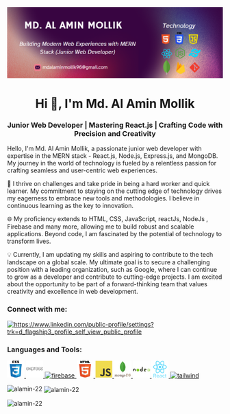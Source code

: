 
<img src="./banner.PNG" />



<h1 align="center">Hi 👋, I'm Md. Al Amin Mollik</h1>
<h3 align="center">Junior Web Developer | Mastering React.js | Crafting Code with Precision and Creativity</h3>

 Hello, I'm Md. Al Amin Mollik, a passionate junior web developer with expertise in the MERN stack - React.js, Node.js, Express.js, and MongoDB. My journey in the world of technology is fueled by a relentless passion for crafting seamless and user-centric web experiences.

🚀 I thrive on challenges and take pride in being a hard worker and quick learner. My commitment to staying on the cutting edge of technology drives my eagerness to embrace new tools and methodologies. I believe in continuous learning as the key to innovation.

🌐 My proficiency extends to HTML, CSS, JavaScript, reactJs, NodeJs , Firebase and many more, allowing me to build robust and scalable applications. Beyond code, I am fascinated by the potential of technology to transform lives.


💡 Currently, I am updating my skills and aspiring to contribute to the tech landscape on a global scale. My ultimate goal is to secure a challenging position with a leading organization, such as Google, where I can continue to grow as a developer and contribute to cutting-edge projects. I am excited about the opportunity to be part of a forward-thinking team that values creativity and excellence in web development.


<h3 align="left">Connect with me:</h3>
<p align="left">
<a href="https://www.linkedin.com/public-profile/settings?trk=d_flagship3_profile_self_view_public_profile" target="blank"><img align="center" src="https://raw.githubusercontent.com/rahuldkjain/github-profile-readme-generator/master/src/images/icons/Social/linked-in-alt.svg" alt="https://www.linkedin.com/public-profile/settings?trk=d_flagship3_profile_self_view_public_profile" height="30" width="40" /></a>
</p>

<h3 align="left">Languages and Tools:</h3>
<p align="left"> <a href="https://www.w3schools.com/css/" target="_blank" rel="noreferrer"> <img src="https://raw.githubusercontent.com/devicons/devicon/master/icons/css3/css3-original-wordmark.svg" alt="css3" width="40" height="40"/> </a> <a href="https://expressjs.com" target="_blank" rel="noreferrer"> <img src="https://raw.githubusercontent.com/devicons/devicon/master/icons/express/express-original-wordmark.svg" alt="express" width="40" height="40"/> </a> <a href="https://firebase.google.com/" target="_blank" rel="noreferrer"> <img src="https://www.vectorlogo.zone/logos/firebase/firebase-icon.svg" alt="firebase" width="40" height="40"/> </a> <a href="https://www.w3.org/html/" target="_blank" rel="noreferrer"> <img src="https://raw.githubusercontent.com/devicons/devicon/master/icons/html5/html5-original-wordmark.svg" alt="html5" width="40" height="40"/> </a> <a href="https://developer.mozilla.org/en-US/docs/Web/JavaScript" target="_blank" rel="noreferrer"> <img src="https://raw.githubusercontent.com/devicons/devicon/master/icons/javascript/javascript-original.svg" alt="javascript" width="40" height="40"/> </a> <a href="https://www.mongodb.com/" target="_blank" rel="noreferrer"> <img src="https://raw.githubusercontent.com/devicons/devicon/master/icons/mongodb/mongodb-original-wordmark.svg" alt="mongodb" width="40" height="40"/> </a> <a href="https://nodejs.org" target="_blank" rel="noreferrer"> <img src="https://raw.githubusercontent.com/devicons/devicon/master/icons/nodejs/nodejs-original-wordmark.svg" alt="nodejs" width="40" height="40"/> </a> <a href="https://reactjs.org/" target="_blank" rel="noreferrer"> <img src="https://raw.githubusercontent.com/devicons/devicon/master/icons/react/react-original-wordmark.svg" alt="react" width="40" height="40"/> </a> <a href="https://tailwindcss.com/" target="_blank" rel="noreferrer"> <img src="https://www.vectorlogo.zone/logos/tailwindcss/tailwindcss-icon.svg" alt="tailwind" width="40" height="40"/> </a> </p>

<p><img align="left" src="https://github-readme-stats.vercel.app/api/top-langs?username=alamin-22&show_icons=true&locale=en&layout=compact" alt="alamin-22" /></p>

<p>&nbsp;<img align="center" src="https://github-readme-stats.vercel.app/api?username=alamin-22&show_icons=true&locale=en" alt="alamin-22" /></p>

<p><img align="center" src="https://github-readme-streak-stats.herokuapp.com/?user=alamin-22&" alt="alamin-22" /></p>
